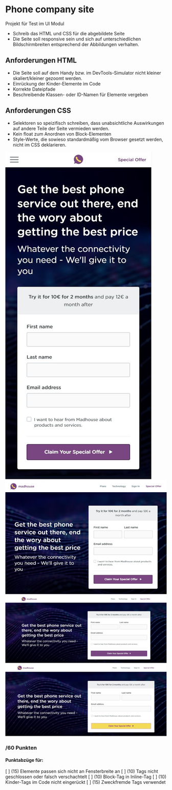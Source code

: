 # Phone company site
Projekt für Test im UI Modul

- Schreib das HTML und CSS für die abgebildete Seite
- Die Seite soll responsive sein und sich auf unterschiedlichen Bildschirmbreiten entsprechend der Abbildungen verhalten.

## Anforderungen HTML
- Die Seite soll auf dem Handy bzw. im DevTools-Simulator nicht kleiner skaliert/kleiner gezoomt werden.
- Einrückung der Kinder-Elemente im Code
- Korrekte Dateipfade
- Beschreibende Klassen- oder ID-Namen für Elemente vergeben
## Anforderungen CSS
- Selektoren so speizifisch schreiben, dass unabsichtliche Auswirkungen auf andere Teile der Seite vermieden werden.
- Kein float zum Anordnen von Block-Elementen
- Style-Werte, die sowieso standardmäßig vom Browser gesetzt werden, nicht im CSS deklarieren.

![](drafts/mobile.JPG)
![](drafts/tablet.JPG)
![](drafts/desktop.JPG)
![](drafts/desktop-button-hover.JPG)

###   /60 Punkten
#### Punktabzüge für:
[ ] (15) Elemente passen sich nicht an Fensterbreite an
[ ] (10) Tags nicht geschlossen oder falsch verschachtelt
[ ] (10) Block-Tag in Inline-Tag
[ ] (10) Kinder-Tags im Code nicht eingerückt
[ ] (15) Zweckfremde Tags verwendet
